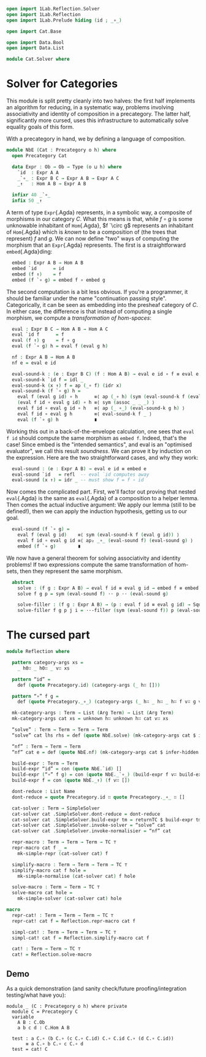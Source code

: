 ```agda
open import 1Lab.Reflection.Solver
open import 1Lab.Reflection
open import 1Lab.Prelude hiding (id ; _∘_)

open import Cat.Base

open import Data.Bool
open import Data.List

module Cat.Solver where
```

<!--
```agda
private variable
  o h : Level
```
-->

# Solver for Categories

This module is split pretty cleanly into two halves: the first half
implements an algorithm for reducing, in a systematic way, problems
involving associativity and identity of composition in a precategory.
The latter half, significantly more cursed, uses this infrastructure to
automatically solve equality goals of this form.

With a precategory in hand, we by defining a language of composition.

```agda
module NbE (Cat : Precategory o h) where
  open Precategory Cat
```
<!--
```agda
  private variable
    A B C : Ob
```
-->
```agda
  data Expr : Ob → Ob → Type (o ⊔ h) where
    `id  : Expr A A
    _`∘_ : Expr B C → Expr A B → Expr A C
    _↑   : Hom A B → Expr A B

  infixr 40 _`∘_
  infix 50 _↑
```

A term of type `Expr`{.Agda} represents, in a symbolic way, a composite
of morphisms in our category $C$. What this means is that, while $f
\circ g$ is some unknowable inhabitant of `Hom`{.Agda}, $f `\circ g$
represents an inhabitant of `Hom`{.Agda} which is _known_ to be a
composition of (the trees that represent) $f$ and $g$. We can now define
"two" ways of computing the morphism that an `Expr`{.Agda} represents.
The first is a straightforward `embed`{.Agda}ding:

```agda
  embed : Expr A B → Hom A B
  embed `id      = id
  embed (f ↑)    = f
  embed (f `∘ g) = embed f ∘ embed g
```

The second computation is a bit less obvious. If you're a programmer, it
should be familiar under the name "continuation passing style".
Categorically, it can be seen as embedding into the presheaf category of
$C$. In either case, the difference is that instead of computing a
single morphism, we compute a _transformation of hom-spaces_:

```agda
  eval : Expr B C → Hom A B → Hom A C
  eval `id f      = f
  eval (f ↑) g    = f ∘ g
  eval (f `∘ g) h = eval f (eval g h)

  nf : Expr A B → Hom A B
  nf e = eval e id

  eval-sound-k : (e : Expr B C) (f : Hom A B) → eval e id ∘ f ≡ eval e f
  eval-sound-k `id f = idl _
  eval-sound-k (x ↑) f = ap (_∘ f) (idr x)
  eval-sound-k (f `∘ g) h =
    eval f (eval g id) ∘ h      ≡⟨ ap (_∘ h) (sym (eval-sound-k f (eval g id))) ⟩
    (eval f id ∘ eval g id) ∘ h ≡⟨ sym (assoc _ _ _) ⟩
    eval f id ∘ eval g id ∘ h   ≡⟨ ap (_ ∘_) (eval-sound-k g h) ⟩
    eval f id ∘ eval g h        ≡⟨ eval-sound-k f _ ⟩
    eval (f `∘ g) h             ∎
```

Working this out in a back-of-the-envelope calculation, one sees that
`eval f id` should compute the same morphism as `embed f`. Indeed,
that's the case! Since embed is the "intended semantics", and eval is an
"optimised evaluator", we call this result _soundness_. We can prove it
by induction on the expression. Here are the two straightforward cases,
and why they work:

```agda
  eval-sound : (e : Expr A B) → eval e id ≡ embed e
  eval-sound `id   = refl  -- eval `id computes away
  eval-sound (x ↑) = idr _ -- must show f = f ∘ id
```

Now comes the complicated part. First, we'll factor out proving that
nested `eval`{.Agda} is the same as `eval`{.Agda} of a composition to a
helper lemma. Then comes the actual inductive argument: We apply our
lemma (still to be defined!), then we can apply the induction
hypothesis, getting us to our goal.

```agda
  eval-sound (f `∘ g) =
    eval f (eval g id)    ≡⟨ sym (eval-sound-k f (eval g id)) ⟩
    eval f id ∘ eval g id ≡⟨ ap₂ _∘_ (eval-sound f) (eval-sound g) ⟩
    embed (f `∘ g)        ∎
```

We now have a general theorem for solving associativity and identity
problems! If two expressions compute the same transformation of
hom-sets, then they represent the same morphism.

```agda
  abstract
    solve : (f g : Expr A B) → eval f id ≡ eval g id → embed f ≡ embed g
    solve f g p = sym (eval-sound f) ·· p ·· (eval-sound g)

    solve-filler : (f g : Expr A B) → (p : eval f id ≡ eval g id) → Square (eval-sound f) p (solve f g p) (eval-sound g)
    solve-filler f g p j i = ··-filler (sym (eval-sound f)) p (eval-sound g) j i
```

# The cursed part

```agda
module Reflection where

  pattern category-args xs =
    _ h0∷ _ h0∷ _ v∷ xs

  pattern “id” =
    def (quote Precategory.id) (category-args (_ h∷ []))

  pattern “∘” f g =
    def (quote Precategory._∘_) (category-args (_ h∷ _ h∷ _ h∷ f v∷ g v∷ []))

  mk-category-args : Term → List (Arg Term) → List (Arg Term)
  mk-category-args cat xs = unknown h∷ unknown h∷ cat v∷ xs

  “solve” : Term → Term → Term → Term
  “solve” cat lhs rhs = def (quote NbE.solve) (mk-category-args cat $ infer-hidden 2 $ lhs v∷ rhs v∷ def (quote refl) [] v∷ [])

  “nf” : Term → Term → Term
  “nf” cat e = def (quote NbE.nf) (mk-category-args cat $ infer-hidden 2 $ e v∷ [])

  build-expr : Term → Term
  build-expr “id” = con (quote NbE.`id) []
  build-expr (“∘” f g) = con (quote NbE._`∘_) (build-expr f v∷ build-expr g v∷ [] )
  build-expr f = con (quote NbE._↑) (f v∷ [])

  dont-reduce : List Name
  dont-reduce = quote Precategory.id ∷ quote Precategory._∘_ ∷ []

  cat-solver : Term → SimpleSolver
  cat-solver cat .SimpleSolver.dont-reduce = dont-reduce
  cat-solver cat .SimpleSolver.build-expr tm = returnTC $ build-expr tm
  cat-solver cat .SimpleSolver.invoke-solver = “solve” cat
  cat-solver cat .SimpleSolver.invoke-normalisier = “nf” cat

  repr-macro : Term → Term → Term → TC ⊤
  repr-macro cat f _ =
    mk-simple-repr (cat-solver cat) f

  simplify-macro : Term → Term → Term → TC ⊤
  simplify-macro cat f hole =
    mk-simple-normalise (cat-solver cat) f hole

  solve-macro : Term → Term → TC ⊤
  solve-macro cat hole =
    mk-simple-solver (cat-solver cat) hole

macro
  repr-cat! : Term → Term → Term → TC ⊤
  repr-cat! cat f = Reflection.repr-macro cat f

  simpl-cat! : Term → Term → Term → TC ⊤
  simpl-cat! cat f = Reflection.simplify-macro cat f

  cat! : Term → Term → TC ⊤
  cat! = Reflection.solve-macro
```


## Demo

As a quick demonstration (and sanity check/future proofing/integration
testing/what have you):

```
module _ (C : Precategory o h) where private
  module C = Precategory C
  variable
    A B : C.Ob
    a b c d : C.Hom A B

  test : a C.∘ (b C.∘ (c C.∘ C.id) C.∘ C.id C.∘ (d C.∘ C.id))
       ≡ a C.∘ b C.∘ c C.∘ d
  test = cat! C
```
